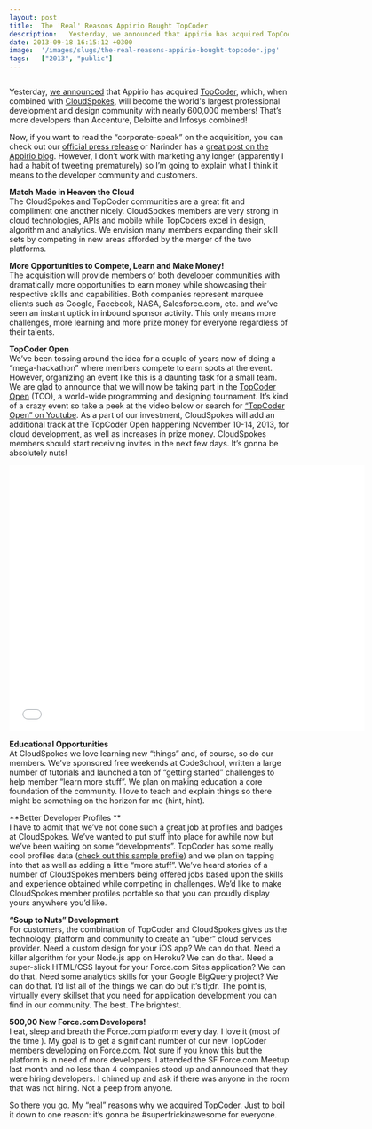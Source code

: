 ```yaml
---
layout: post
title:  The 'Real' Reasons Appirio Bought TopCoder
description:   Yesterday, we announced that Appirio has acquired TopCoder , which, when combined with CloudSpokes , will become the worlds largest professional development and design community with nearly 600,000 members! That’s more developers than Accenture, Deloitte and Infosys combined!  Now, if you want to read the corporate-speak on the acquisition, you can check out our official press release or Narinder has a great post on the Appirio blog  . However, I don’t work with marketing any longer (apparentl
date: 2013-09-18 16:15:12 +0300
image:  '/images/slugs/the-real-reasons-appirio-bought-topcoder.jpg'
tags:   ["2013", "public"]
---
```

<p><img src="http://res.cloudinary.com/blog-jeffdouglas-com/image/upload/v1400327590/CS_TC_ncfs8z.png" alt="" ></p>
<p>Yesterday, <a href="http://www.cloudspokes.com/press/september-17-2013">we announced</a> that Appirio has acquired <a href="http://www.topcoder.com">TopCoder</a>, which, when combined with <a href="http://www.cloudspokes.com">CloudSpokes</a>, will become the world's largest professional development and design community with nearly 600,000 members! That’s more developers than Accenture, Deloitte and Infosys combined!</p>
<p>Now, if you want to read the “corporate-speak” on the acquisition, you can check out our <a href="http://appirio.com/category/press-releases/2013/09/appirio-acquires-topcoder-creating-worlds-largest-professional-development-design-community/">official press release</a> or Narinder has a <a href="http://appirio.com/category/business-blog/it/2013/09/appirio-combined-topcoder-cloudspokes-uber-cloud-services-company/">great post on the Appirio blog</a>. However, I don’t work with marketing any longer (apparently I had a habit of tweeting prematurely) so I’m going to explain what I think it means to the developer community and customers.</p>
<p><strong>Match Made in <del datetime="2013-09-18T17:05:27+00:00">Heaven</del> the Cloud</strong><br>
The CloudSpokes and TopCoder communities are a great fit and compliment one another nicely. CloudSpokes members are very strong in cloud technologies, APIs and mobile while TopCoders excel in design, algorithm and analytics. We envision many members expanding their skill sets by competing in new areas afforded by the merger of the two platforms.</p>
<p><strong>More Opportunities to Compete, Learn and Make Money!</strong><br>
The acquisition will provide members of both developer communities with dramatically more opportunities to earn money while showcasing their respective skills and capabilities. Both companies represent marquee clients such as Google, Facebook, NASA, Salesforce.com, etc. and we’ve seen an instant uptick in inbound sponsor activity. This only means more challenges, more learning and more prize money for everyone regardless of their talents.</p>
<p><strong>TopCoder Open</strong><br>
We’ve been tossing around the idea for a couple of years now of doing a “mega-hackathon” where members compete to earn spots at the event. However, organizing an event like this is a daunting task for a small team. We are glad to announce that we will now be taking part in the <a href="http://community.topcoder.com/tco13/">TopCoder Open</a> (TCO), a world-wide programming and designing tournament. It’s kind of a crazy event so take a peek at the video below or search for <a href="http://www.youtube.com/results?search_query=topcoder+open&oq=topcoder+open&gs_l=youtube.3...496.3177.0.3358.16.13.3.0.0.0.132.1110.11j2.13.0...0.0...1ac.1.11.youtube.v8q6w0c3kwg">“TopCoder Open” on Youtube</a>. As a part of our investment, CloudSpokes will add an additional track at the TopCoder Open happening November 10-14, 2013, for cloud development, as well as increases in prize money. CloudSpokes members should start receiving invites in the next few days. It’s gonna be absolutely nuts!</p>
<div class="flex-video"><iframe width="640" height="480" src="//www.youtube.com/embed/7YgWtpnPdZc" frameborder="0" allowfullscreen></iframe></div>
<p><strong>Educational Opportunities</strong><br>
At CloudSpokes we love learning new “things” and, of course, so do our members. We’ve sponsored free weekends at CodeSchool, written a large number of tutorials and launched a ton of “getting started” challenges to help member “learn more stuff”. We plan on making education a core foundation of the community. I love to teach and explain things so there might be something on the horizon for me (hint, hint).</p>
<p>**Better Developer Profiles **<br>
I have to admit that we’ve not done such a great job at profiles and badges at CloudSpokes. We’ve wanted to put stuff into place for awhile now but we’ve been waiting on some “developments”. TopCoder has some really cool profiles data (<a href="http://community.topcoder.com/tc?module=MemberProfile&cr=22263204&tab=alg">check out this sample profile</a>) and we plan on tapping into that as well as adding a little “more stuff”. We’ve heard stories of a number of CloudSpokes members being offered jobs based upon the skills and experience obtained while competing in challenges. We’d like to make CloudSpokes member profiles portable so that you can proudly display yours anywhere you’d like.</p>
<p><strong>“Soup to Nuts” Development</strong><br>
For customers, the combination of TopCoder and CloudSpokes gives us the technology, platform and community to create an “uber” cloud services provider. Need a custom design for your iOS app? We can do that. Need a killer algorithm for your Node.js app on Heroku? We can do that. Need a super-slick HTML/CSS layout for your Force.com Sites application? We can do that. Need some analytics skills for your Google BigQuery project? We can do that. I’d list all of the things we can do but it’s tl;dr. The point is, virtually every skillset that you need for application development you can find in our community. The best. The brightest.</p>
<p><strong>500,00 New Force.com Developers!</strong><br>
I eat, sleep and breath the Force.com platform every day. I love it (most of the time <g>). My goal is to get a significant number of our new TopCoder members developing on Force.com. Not sure if you know this but the platform is in need of more developers. I attended the SF Force.com Meetup last month and no less than 4 companies stood up and announced that they were hiring developers. I chimed up and ask if there was anyone in the room that was not hiring. Not a peep from anyone.</p>
<p>So there you go. My “real” reasons why we acquired TopCoder. Just to boil it down to one reason: it’s gonna be #superfrickinawesome for everyone.</p>

